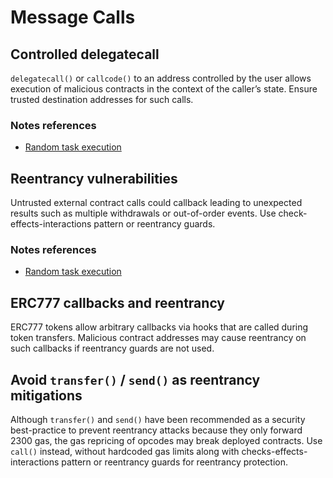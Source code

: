 # Message Calls

## Controlled delegatecall

`delegatecall()` or `callcode()` to an address controlled by the user allows execution of malicious contracts in the context of the caller’s state. Ensure trusted destination addresses for such calls.

### Notes references

- [Random task execution](https://github.com/broccolirob/audit-sandbox/blob/master/notes/audit-findings-101/1-block.md#random-task-execution)

## Reentrancy vulnerabilities

Untrusted external contract calls could callback leading to unexpected results such as multiple withdrawals or out-of-order events. Use check-effects-interactions pattern or reentrancy guards.

### Notes references

- [Random task execution](https://github.com/broccolirob/audit-sandbox/blob/master/notes/audit-findings-101/1-block.md#random-task-execution)

## ERC777 callbacks and reentrancy

ERC777 tokens allow arbitrary callbacks via hooks that are called during token transfers. Malicious contract addresses may cause reentrancy on such callbacks if reentrancy guards are not used.

## Avoid `transfer()` / `send()` as reentrancy mitigations

Although `transfer()` and `send()` have been recommended as a security best-practice to prevent reentrancy attacks because they only forward 2300 gas, the gas repricing of opcodes may break deployed contracts. Use `call()` instead, without hardcoded gas limits along with checks-effects-interactions pattern or reentrancy guards for reentrancy protection.
